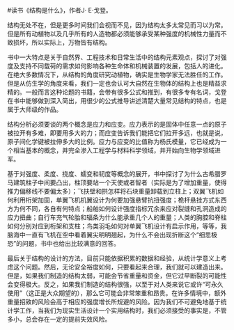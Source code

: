 \#读书《结构是什么》，作者J· E·戈登。

结构无处不在，但是更多时间我们会视而不见，因为结构太多太常见而习以为常。但是所有动植物以及几乎所有的人造物都必须能够承受某种强度的机械性力量而不致损坏，所以实际上，万物皆有结构。

书中一大特点是关于自然界、工程技术和日常生活中的结构元素观点，探讨了对强度及支持不同载荷的需求如何影响各种生命体和机械装置的发展，包括人的进化。在绝大多数情况下，从结构的角度研究动植物，确实是生物学家无法胜任的工作。但是从仿生学的角度来看，我们一定也会认可大自然在生物体的结构上也是精益求精的。一般而言这种论题的书籍，会带有很多公式和推到，有很多专有名词，戈登在书中能够做到深入简出，用很少的公式推导讲述清楚大量常见结构的特点，也是属于大师级的作品。

结构分析必须要谈的两个概念是应力和应变。应力表示的是固体中任意一点的原子被拉开有多难，即要用多大的力；而应变告诉我们能把它们拉开多远，也就是说，原子间化学键被拉伸多大的比例。应力与应变的比值称为杨氏模量，它已经成为一个相当基本的概念，并完全渗入工程学与材料科学领域，并开始向生物学领域进军。

基于对强度、柔度、挠度、蠕变和韧度等概念的展开，书中探讨了为什么古希腊罗马建筑柱子中间要凸出，柱顶要站一个天使或者智者（实际是为了增加重量，使得推力偏移线不要偏太多）；飞扶壁和拱怎样将石块重量卸载到立柱上；双翼飞机如何利用桁架加固，单翼飞机机翼设计为何要加强悬臂抗扭强度；桅杆悬挂方式东西方为何不同，各自有何特点；船舶如何设计强度指标冗余来应对裂缝和孔洞造成的应力扭曲；自行车充气轮胎和辐条为什么能承重几个人的重量；人类的胸腔和脊柱如何分别对应到桁架和支柱；鸟类羽毛如何对单翼飞机设计有启示作用，等等，我脑海中一直有飞机在空中看着翼尖明明翘起，为什么不会出现折断这个“细思极恐”的问题，书中也给出比较满意的回答。

最后关于结构的设计的方法，目前只能依据积累的数据和经验，从统计学意义上考虑这个问题。然后，无论安全裕度如何，只要看起来合理，我们就可以建造出来。但是，如果我们制造的结构太弱，可能会节省重量和资金，但它过早断裂的可能性会变得极大。反之，如果我们制造的结构很强，以至于对人类来说它或许“可永久使用”（这正是大众期望的），那么它可能会非常笨重和昂贵。在许多情境中，额外重量招致的风险会高于相应的强度增长所规避的风险。因为我们不可避免地基于统计学工作，当我们为现实生活设计一个实用结构时，我们必须接受的事实是，不管多小，总会存在一定的提前失效风险。


